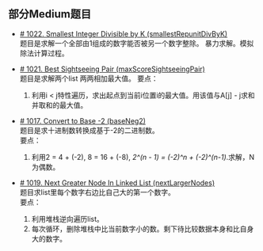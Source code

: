 ## 部分Medium题目

* [# 1022. Smallest Integer Divisible by K (smallestRepunitDivByK)](https://leetcode.com/problems/smallest-integer-divisible-by-k/)  
题目是求解一个全部由1组成的数字能否被另一个数字整除。 
暴力求解。模拟除法计算过程。
 
* [# 1021. Best Sightseeing Pair (maxScoreSightseeingPair)](https://leetcode.com/problems/best-sightseeing-pair/)  
题目是求解两个list 两两相加最大值。
要点：
    1. 利用i < j特性遍历，求出起点到当前i位置i的最大值。用该值与A[j] - j求和并取和的最大值。
    
* [# 1017. Convert to Base -2 (baseNeg2)](https://leetcode.com/problems/convert-to-base-2/)  
题目是求十进制数转换成基于-2的二进制数。  
要点：
    1. 利用2 = 4 + (-2), 8 = 16 + (-8), _2^(n - 1) = (-2)^n + (-2)^(n-1)_.求解，N为偶数。

* [# 1019. Next Greater Node In Linked List (nextLargerNodes)](https://leetcode.com/problems/next-greater-node-in-linked-list/)  
题目求list里每个数字右边比自己大的第一个数字。  
要点：
    1. 利用堆栈逆向遍历list。
    2. 每次循环，删除堆栈中比当前数字小的数。剩下待比较数据本身和比自身大的数字。
        